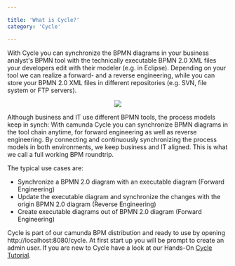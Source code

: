 ```yaml
---

title: 'What is Cycle?'
category: 'Cycle'

---
```


With Cycle you can synchronize the BPMN diagrams in your business analyst's BPMN tool with the technically executable BPMN 2.0 XML files your developers edit with their modeler (e.g. in Eclipse). Depending on your tool we can realize a forward- and a reverse engineering, while you can store your BPMN 2.0 XML files in different repositories (e.g. SVN, file system or FTP servers).

<center><img src="ref:asset:/assets/img/cycle/cycle-start-page-view.png" class="img-responsive"/></center>

Although business and IT use different BPMN tools, the process models keep in synch: With camunda Cycle you can synchronize BPMN diagrams in the tool chain anytime, for forward engineering as well as reverse engineering. By connecting and continuously synchronizing the process models in both environments, we keep business and IT aligned. This is what we call a full working BPM roundtrip.

The typical use cases are: 

* Synchronize a BPMN 2.0 diagram with an executable diagram (Forward Engineering)
* Update the executable diagram and synchronize the changes with the origin BPMN 2.0 diagram (Reverse Engineering)
* Create executable diagrams out of BPMN 2.0 diagram (Forward Engineering)

Cycle is part of our camunda BPM distribution and ready to use by opening http://localhost:8080/cycle. At first start up you will be prompt to create an admin user.
If you are new to Cycle have a look at our Hands-On [Cycle Tutorial](http://camunda.org/bpmn/cycle-tutorial.html).
